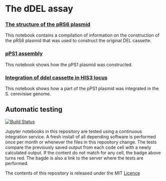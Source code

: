 # The dDEL assay

### [The structure of the pRS6 plasmid](The_structure_of_the_pRS6_plasmid_used_in_the_del_assay.ipynb)

This notebook contains a compilation of information on the construction of the pRS6 plasmid that was used to
construct the original DEL cassette.

### [pPS1 assembly](pPS1_assembly.ipynb)

This notebook shows how the pPS1 plasmid was constructed.

### [Integration of ddel cassette in HIS3 locus](Integration_of_ddel_in_HIS3_locus.ipynb)

This notebook shows how a part of the pPS1 plasmid was integrated in the S. cerevisiae genome.

## Automatic testing

[![Build Status](https://travis-ci.org/MetabolicEngineeringGroupCBMA/dDEL.svg?branch=master)](https://travis-ci.org/MetabolicEngineeringGroupCBMA/dDEL)

Jupyter notebooks in this repository are tested using a continuous integration service. 
A fresh install of all depending software is performed once per month or whenever the files in this repository change.
The tests compare the previously saved output from each code cell with a newly calculated output. 
If the content do not match for any cell, the badge above turns red. 
The bagde is also a link to the server where the tests are performed.

The contents of this repository is released under the MIT [Licence](Licence.md)






